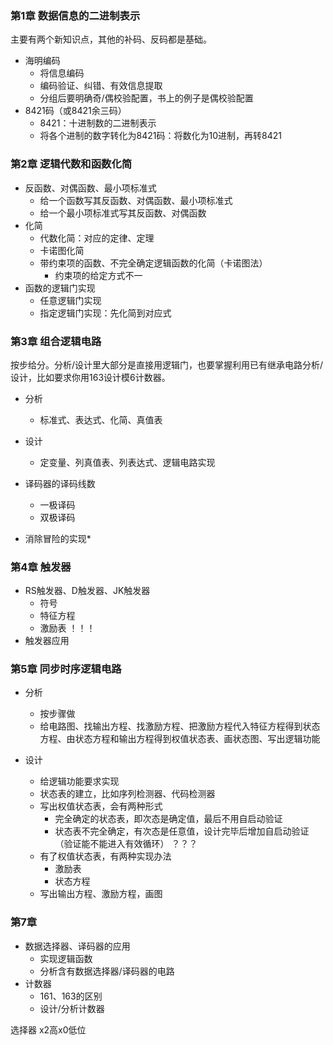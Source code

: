 ### 第1章 数据信息的二进制表示

主要有两个新知识点，其他的补码、反码都是基础。

*   海明编码
    *   将信息编码
    *   编码验证、纠错、有效信息提取
    *   分组后要明确奇/偶校验配置，书上的例子是偶校验配置
*   8421码（或8421余三码）
    *   8421：十进制数的二进制表示
    *   将各个进制的数字转化为8421码：将数化为10进制，再转8421

### 第2章 逻辑代数和函数化简

*   反函数、对偶函数、最小项标准式
    *   给一个函数写其反函数、对偶函数、最小项标准式
    *   给一个最小项标准式写其反函数、对偶函数
*   化简
    *   代数化简：对应的定律、定理
    *   卡诺图化简
    *   带约束项的函数、不完全确定逻辑函数的化简（卡诺图法）
        *   约束项的给定方式不一
*   函数的逻辑门实现
    *   任意逻辑门实现
    *   指定逻辑门实现：先化简到对应式

### 第3章 组合逻辑电路

按步给分。分析/设计里大部分是直接用逻辑门，也要掌握利用已有继承电路分析/设计，比如要求你用163设计模6计数器。

*   分析
    *   标准式、表达式、化简、真值表
*   设计
    *   定变量、列真值表、列表达式、逻辑电路实现

*   译码器的译码线数
    *   一极译码
    *   双极译码
*   消除冒险的实现\*

### 第4章 触发器

*   RS触发器、D触发器、JK触发器
    *   符号
    *   特征方程
    *   激励表      ！！！
*   触发器应用

### 第5章 同步时序逻辑电路

*   分析
    *   按步骤做
    *   给电路图、找输出方程、找激励方程、把激励方程代入特征方程得到状态方程、由状态方程和输出方程得到权值状态表、画状态图、写出逻辑功能

*   设计
    *   给逻辑功能要求实现
    *   状态表的建立，比如序列检测器、代码检测器
    *   写出权值状态表，会有两种形式
        *   完全确定的状态表，即次态是确定值，最后不用自启动验证
        *   状态表不完全确定，有次态是任意值，设计完毕后增加自启动验证（验证能不能进入有效循环）        ？？？
    *   有了权值状态表，有两种实现办法
        *   激励表
        *   状态方程
    *   写出输出方程、激励方程，画图

### 第7章

*   数据选择器、译码器的应用
    *   实现逻辑函数
    *   分析含有数据选择器/译码器的电路
*   计数器
    *   161、163的区别
    *   设计/分析计数器





选择器 x2高x0低位